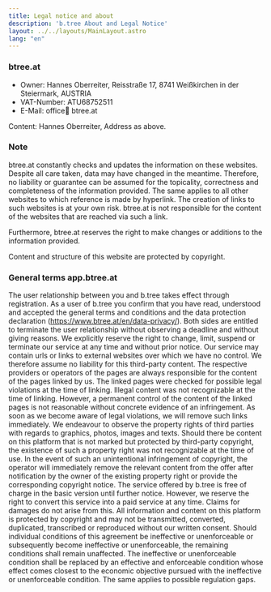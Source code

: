 ```yaml
---
title: Legal notice and about
description: 'b.tree About and Legal Notice'
layout: ../../layouts/MainLayout.astro
lang: "en"
---
```


### btree.at

- Owner: Hannes Oberreiter, Reisstraße 17, 8741 Weißkirchen in der Steiermark, AUSTRIA
- VAT-Number: ATU68752511
- E-Mail: office📧 btree.at

Content: Hannes Oberreiter, Address as above.

### Note

btree.at constantly checks and updates the information on these websites. Despite all care taken, data may have changed in the meantime. Therefore, no liability or guarantee can be assumed for the topicality, correctness and completeness of the information provided. The same applies to all other websites to which reference is made by hyperlink. The creation of links to such websites is at your own risk. btree.at is not responsible for the content of the websites that are reached via such a link.

Furthermore, btree.at reserves the right to make changes or additions to the information provided.

Content and structure of this website are protected by copyright.

### General terms app.btree.at

The user relationship between you and b.tree takes effect through registration. As a user of b.tree you confirm that you have read, understood and accepted the general terms and conditions and the data protection declaration (<https://www.btree.at/en/data-privacy/>). Both sides are entitled to terminate the user relationship without observing a deadline and without giving reasons. We explicitly reserve the right to change, limit, suspend or terminate our service at any time and without prior notice. Our service may contain urls or links to external websites over which we have no control. We therefore assume no liability for this third-party content. The respective providers or operators of the pages are always responsible for the content of the pages linked by us. The linked pages were checked for possible legal violations at the time of linking. Illegal content was not recognizable at the time of linking. However, a permanent control of the content of the linked pages is not reasonable without concrete evidence of an infringement. As soon as we become aware of legal violations, we will remove such links immediately. We endeavour to observe the property rights of third parties with regards to graphics, photos, images and texts. Should there be content on this platform that is not marked but protected by third-party copyright, the existence of such a property right was not recognizable at the time of use. In the event of such an unintentional infringement of copyright, the operator will immediately remove the relevant content from the offer after notification by the owner of the existing property right or provide the corresponding copyright notice. The service offered by b.tree is free of charge in the basic version until further notice. However, we reserve the right to convert this service into a paid service at any time. Claims for damages do not arise from this. All information and content on this platform is protected by copyright and may not be transmitted, converted, duplicated, transcribed or reproduced without our written consent. Should individual conditions of this agreement be ineffective or unenforceable or subsequently become ineffective or unenforceable, the remaining conditions shall remain unaffected. The ineffective or unenforceable condition shall be replaced by an effective and enforceable condition whose effect comes closest to the economic objective pursued with the ineffective or unenforceable condition. The same applies to possible regulation gaps.
